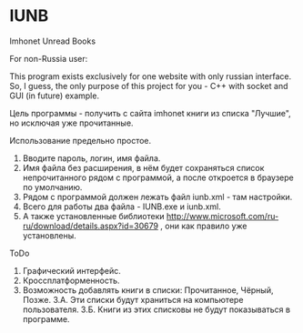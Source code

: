 IUNB
====

Imhonet Unread Books

For non-Russia user:

This program exists exclusively for one website with only russian interface. So, I guess, the only purpose of this project for you - C++ with socket and GUI (in future) example.

Цель программы - получить с сайта imhonet книги из списка "Лучшие", но исключая уже прочитанные.

Использование предельно простое. 

1. Вводите пароль, логин, имя файла.
2. Имя файла без расширения, в нём будет сохраняться список непрочитанного рядом с программой, а после откроется в браузере по умолчанию.
3. Рядом с программой должен лежать файл iunb.xml - там настройки.
4. Всего для работы два файла - IUNB.exe и iunb.xml. 
5. А также установленные библиотеки http://www.microsoft.com/ru-ru/download/details.aspx?id=30679 , они как правило уже установлены.

ToDo

1. Графический интерфейс.
2. Кроссплатформенность.
3. Возможность добавлять книги в списки: Прочитанное, Чёрный, Позже.
3.А. Эти списки будут храниться на компьютере пользователя.
3.Б. Книги из этих списковы не будут показываться в программе.

